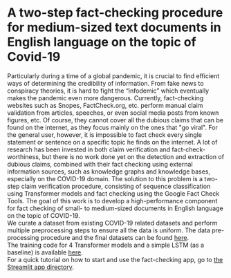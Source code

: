 # A two-step fact-checking procedure for medium-sized text documents in English language on the topic of Covid-19
Particularly during a time of a global pandemic, it is crucial to find efficient ways of determining the credibility of information. From fake news to conspiracy theories, it is hard to fight the “infodemic” which eventually makes the pandemic even more dangerous. Currently, fact-checking websites such as Snopes, FactCheck.org, etc. perform manual claim validation from articles, speeches, or even social media posts from known figures, etc. Of course, they cannot cover all the dubious claims that can be found on the internet, as they focus mainly on
the ones that "go viral". For the general user, however, it is impossible to fact check every single statement or sentence on a specific topic he finds on the internet.
A lot of research has been invested in both claim verification and fact-check-worthiness, but there is no work done yet on the detection and extraction of dubious claims, combined with their fact checking using external information sources, such as knowledge graphs and knowledge bases, especially on the COVID-19 domain. The solution to this problem is a two-step claim
verification procedure, consisting of sequence classification using Transformer models and fact checking using the Google Fact Check Tools. The goal of this work is to develop a high-performance component for fact checking of small- to medium-sized documents in English language on the topic of COVID-19.  
We curate a dataset from existing COVID-19 related datasets and perform multiple preprocessing steps to ensure all the data is uniform. The data pre-processing procedure and the final datasets can be found [here](https://github.com/elip06/covid19-fact-checking/tree/main/dataset_preparation).  
The training code for 4 Transformer models and a simple LSTM (as a baseline) is available [here](https://github.com/elip06/covid19-fact-checking/tree/main/training).  
For a quick tutorial on how to start and use the fact-checking app, go to [the Streamlit app directory](https://github.com/elip06/covid19-fact-checking/tree/main/fact_checking_app).
